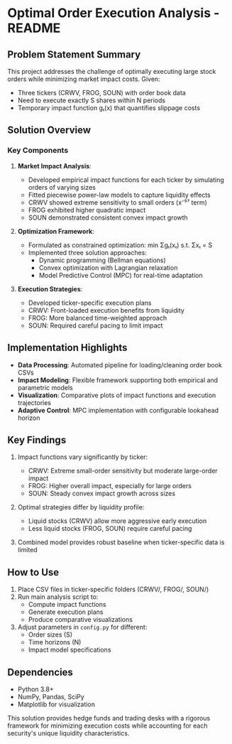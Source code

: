 # Optimal Order Execution Analysis - README

## Problem Statement Summary
This project addresses the challenge of optimally executing large stock orders while minimizing market impact costs. Given:
- Three tickers (CRWV, FROG, SOUN) with order book data
- Need to execute exactly S shares within N periods
- Temporary impact function gₜ(x) that quantifies slippage costs

## Solution Overview

### Key Components

1. **Market Impact Analysis**:
   - Developed empirical impact functions for each ticker by simulating orders of varying sizes
   - Fitted piecewise power-law models to capture liquidity effects
   - CRWV showed extreme sensitivity to small orders (x⁻⁵⁷ term)
   - FROG exhibited higher quadratic impact
   - SOUN demonstrated consistent convex impact growth

2. **Optimization Framework**:
   - Formulated as constrained optimization: min Σgₜ(xₜ) s.t. Σxₜ = S
   - Implemented three solution approaches:
     * Dynamic programming (Bellman equations)
     * Convex optimization with Lagrangian relaxation
     * Model Predictive Control (MPC) for real-time adaptation

3. **Execution Strategies**:
   - Developed ticker-specific execution plans
   - CRWV: Front-loaded execution benefits from liquidity
   - FROG: More balanced time-weighted approach
   - SOUN: Required careful pacing to limit impact

## Implementation Highlights

- **Data Processing**: Automated pipeline for loading/cleaning order book CSVs
- **Impact Modeling**: Flexible framework supporting both empirical and parametric models
- **Visualization**: Comparative plots of impact functions and execution trajectories
- **Adaptive Control**: MPC implementation with configurable lookahead horizon

## Key Findings

1. Impact functions vary significantly by ticker:
   - CRWV: Extreme small-order sensitivity but moderate large-order impact
   - FROG: Higher overall impact, especially for large orders
   - SOUN: Steady convex impact growth across sizes

2. Optimal strategies differ by liquidity profile:
   - Liquid stocks (CRWV) allow more aggressive early execution
   - Less liquid stocks (FROG, SOUN) require careful pacing

3. Combined model provides robust baseline when ticker-specific data is limited

## How to Use

1. Place CSV files in ticker-specific folders (CRWV/, FROG/, SOUN/)
2. Run main analysis script to:
   - Compute impact functions
   - Generate execution plans
   - Produce comparative visualizations
3. Adjust parameters in `config.py` for different:
   - Order sizes (S)
   - Time horizons (N)
   - Impact model specifications

## Dependencies

- Python 3.8+
- NumPy, Pandas, SciPy
- Matplotlib for visualization

This solution provides hedge funds and trading desks with a rigorous framework for minimizing execution costs while accounting for each security's unique liquidity characteristics.
